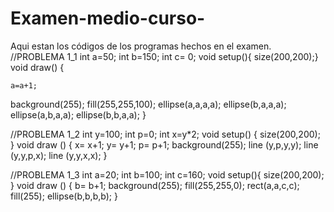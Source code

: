 # Examen-medio-curso-
Aqui estan los códigos de los programas hechos en el examen.
//PROBLEMA 1_1
int a=50;
int b=150;
int c= 0;
void setup(){
   size(200,200);}
  void draw()
  {
   
    a=a+1;
  background(255);
  fill(255,255,100);
  ellipse(a,a,a,a);
ellipse(b,a,a,a);
ellipse(a,b,a,a);
ellipse(b,b,a,a);
}



//PROBLEMA 1_2
int y=100;
int p=0;
int x=y*2;
void setup() {
  size(200,200);
}
void draw ()
{
  x= x+1;
  y= y+1;
  p= p+1;
  background(255);
  line (y,p,y,y);
  line (y,y,p,x);
  line (y,y,x,x);
}




//PROBLEMA 1_3
int a=20;
int b=100;
int c=160;
void setup(){
size(200,200);
}
void draw ()
{
  b= b+1;
  background(255);
  fill(255,255,0);
  rect(a,a,c,c);
  fill(255);
  ellipse(b,b,b,b);
}

